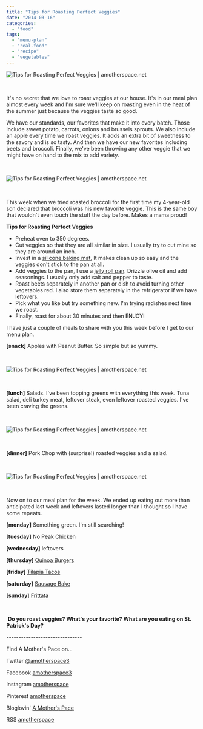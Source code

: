 ```yaml
---
title: "Tips for Roasting Perfect Veggies"
date: "2014-03-16"
categories: 
  - "food"
tags: 
  - "menu-plan"
  - "real-food"
  - "recipe"
  - "vegetables"
---
```


![Tips for Roasting Perfect Veggies | amotherspace.net](images/PerfectVeggies.jpg "Tips for Roasting Perfect Veggies | amotherspace.net")

 

It's no secret that we love to roast veggies at our house. It's in our meal plan almost every week and I'm sure we'll keep on roasting even in the heat of the summer just because the veggies taste so good.

We have our standards, our favorites that make it into every batch. Those include sweet potato, carrots, onions and brussels sprouts. We also include an apple every time we roast veggies. It adds an extra bit of sweetness to the savory and is so tasty. And then we have our new favorites including beets and broccoli. Finally, we've been throwing any other veggie that we might have on hand to the mix to add variety.

 

![Tips for Roasting Perfect Veggies | amotherspace.net](images/IMAG4850.jpg "Tips for Roasting Perfect Veggies | amotherspace.net")

 

This week when we tried roasted broccoli for the first time my 4-year-old son declared that broccoli was his new favorite veggie. This is the same boy that wouldn't even touch the stuff the day before. Makes a mama proud!

**Tips for Roasting Perfect Veggies**

- Preheat oven to 350 degrees.
- Cut veggies so that they are all similar in size. I usually try to cut mine so they are around an inch.
- Invest in a [silicone baking mat.](http://amzn.to/1m0Voq3) It makes clean up so easy and the veggies don't stick to the pan at all.
- Add veggies to the pan, I use a [jelly roll pan](http://amzn.to/1m0VMEQ). Drizzle olive oil and add seasonings. I usually only add salt and pepper to taste.
- Roast beets separately in another pan or dish to avoid turning other vegetables red. I also store them separately in the refrigerator if we have leftovers.
- Pick what you like but try something new. I'm trying radishes next time we roast.
- Finally, roast for about 30 minutes and then ENJOY!

I have just a couple of meals to share with you this week before I get to our menu plan.

**\[snack\]** Apples with Peanut Butter. So simple but so yummy.

 

![Tips for Roasting Perfect Veggies | amotherspace.net](images/IMAG4803.jpg "Tips for Roasting Perfect Veggies | amotherspace.net")

 

**\[lunch\]** Salads. I've been topping greens with everything this week. Tuna salad, deli turkey meat, leftover steak, even leftover roasted veggies. I've been craving the greens.

 

![Tips for Roasting Perfect Veggies | amotherspace.net](images/IMAG4874.jpg "Tips for Roasting Perfect Veggies | amotherspace.net")

 

**\[dinner\]** Pork Chop with (surprise!) roasted veggies and a salad.

 

![Tips for Roasting Perfect Veggies | amotherspace.net](images/IMAG4847.jpg "Tips for Roasting Perfect Veggies | amotherspace.net")

 

Now on to our meal plan for the week. We ended up eating out more than anticipated last week and leftovers lasted longer than I thought so I have some repeats.

**\[monday\]** Something green. I'm still searching!

**\[tuesday\]** No Peak Chicken

**\[wednesday\]** leftovers

**\[thursday\]** [Quinoa Burgers](http://www.halfbakedharvest.com/epic-crispy-quinoa-burgers-topped-sweet-potato-fries-beer-caramelized-onions-gruyere/)

**\[friday\]** [Tilapia Tacos](http://www.tasteofhome.com/recipes/tilapia-tostadas)

**\[saturday\]** [Sausage Bake](http://amotherspace.net/2013/10/sausage-bake/)

**\[sunday**\] [Frittata](http://inspiredrd.com/2012/03/frittata-with-kale-and-purple-potatoes.html)

 

 **Do you roast veggies? What's your favorite? What are you eating on St. Patrick's Day?**

\-------------------------------

Find A Mother's Pace on...

Twitter [@amotherspace3](https://twitter.com/amotherspace3)

Facebook [amotherspace3](http://facebook.com/amotherspace3)

Instagram [amotherspace](http://instagram.com/amotherspace)

Pinterest [amotherspace](http://pinterest.com/amotherspace/)

Bloglovin' [A Mother's Pace](http://www.bloglovin.com/en/blog/6680087)

RSS [amotherspace](http://feeds.feedburner.com/amotherspace)
